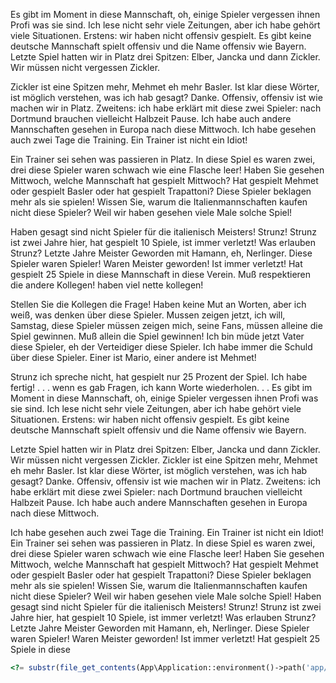 Es gibt im Moment in diese Mannschaft, oh, einige Spieler vergessen ihnen Profi was sie sind. Ich lese nicht sehr viele Zeitungen, aber ich habe gehört viele Situationen. Erstens: wir haben nicht offensiv gespielt. Es gibt keine deutsche Mannschaft spielt offensiv und die Name offensiv wie Bayern. Letzte Spiel hatten wir in Platz drei Spitzen: Elber, Jancka und dann Zickler. Wir müssen nicht vergessen Zickler.

Zickler ist eine Spitzen mehr, Mehmet eh mehr Basler. Ist klar diese Wörter, ist möglich verstehen, was ich hab gesagt? Danke. Offensiv, offensiv ist wie machen wir in Platz. Zweitens: ich habe erklärt mit diese zwei Spieler: nach Dortmund brauchen vielleicht Halbzeit Pause. Ich habe auch andere Mannschaften gesehen in Europa nach diese Mittwoch. Ich habe gesehen auch zwei Tage die Training. Ein Trainer ist nicht ein Idiot!

Ein Trainer sei sehen was passieren in Platz. In diese Spiel es waren zwei, drei diese Spieler waren schwach wie eine Flasche leer! Haben Sie gesehen Mittwoch, welche Mannschaft hat gespielt Mittwoch? Hat gespielt Mehmet oder gespielt Basler oder hat gespielt Trapattoni? Diese Spieler beklagen mehr als sie spielen! Wissen Sie, warum die Italienmannschaften kaufen nicht diese Spieler? Weil wir haben gesehen viele Male solche Spiel!

Haben gesagt sind nicht Spieler für die italienisch Meisters! Strunz! Strunz ist zwei Jahre hier, hat gespielt 10 Spiele, ist immer verletzt! Was erlauben Strunz? Letzte Jahre Meister Geworden mit Hamann, eh, Nerlinger. Diese Spieler waren Spieler! Waren Meister geworden! Ist immer verletzt! Hat gespielt 25 Spiele in diese Mannschaft in diese Verein. Muß respektieren die andere Kollegen! haben viel nette kollegen!

Stellen Sie die Kollegen die Frage! Haben keine Mut an Worten, aber ich weiß, was denken über diese Spieler. Mussen zeigen jetzt, ich will, Samstag, diese Spieler müssen zeigen mich, seine Fans, müssen alleine die Spiel gewinnen. Muß allein die Spiel gewinnen! Ich bin müde jetzt Vater diese Spieler, eh der Verteidiger diese Spieler. Ich habe immer die Schuld über diese Spieler. Einer ist Mario, einer andere ist Mehmet!

Strunz ich spreche nicht, hat gespielt nur 25 Prozent der Spiel. Ich habe fertig! . . . wenn es gab Fragen, ich kann Worte wiederholen. . . Es gibt im Moment in diese Mannschaft, oh, einige Spieler vergessen ihnen Profi was sie sind. Ich lese nicht sehr viele Zeitungen, aber ich habe gehört viele Situationen. Erstens: wir haben nicht offensiv gespielt. Es gibt keine deutsche Mannschaft spielt offensiv und die Name offensiv wie Bayern.

Letzte Spiel hatten wir in Platz drei Spitzen: Elber, Jancka und dann Zickler. Wir müssen nicht vergessen Zickler. Zickler ist eine Spitzen mehr, Mehmet eh mehr Basler. Ist klar diese Wörter, ist möglich verstehen, was ich hab gesagt? Danke. Offensiv, offensiv ist wie machen wir in Platz. Zweitens: ich habe erklärt mit diese zwei Spieler: nach Dortmund brauchen vielleicht Halbzeit Pause. Ich habe auch andere Mannschaften gesehen in Europa nach diese Mittwoch.

Ich habe gesehen auch zwei Tage die Training. Ein Trainer ist nicht ein Idiot! Ein Trainer sei sehen was passieren in Platz. In diese Spiel es waren zwei, drei diese Spieler waren schwach wie eine Flasche leer! Haben Sie gesehen Mittwoch, welche Mannschaft hat gespielt Mittwoch? Hat gespielt Mehmet oder gespielt Basler oder hat gespielt Trapattoni? Diese Spieler beklagen mehr als sie spielen! Wissen Sie, warum die Italienmannschaften kaufen nicht diese Spieler? Weil wir haben gesehen viele Male solche Spiel! Haben gesagt sind nicht Spieler für die italienisch Meisters! Strunz! Strunz ist zwei Jahre hier, hat gespielt 10 Spiele, ist immer verletzt! Was erlauben Strunz? Letzte Jahre Meister Geworden mit Hamann, eh, Nerlinger. Diese Spieler waren Spieler! Waren Meister geworden! Ist immer verletzt! Hat gespielt 25 Spiele in diese

```php
<?= substr(file_get_contents(App\Application::environment()->path('app/Http/Dispatcher.php')), 7); ?>
```

